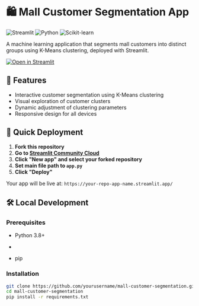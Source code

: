 # 🛍️ Mall Customer Segmentation App

![Streamlit](https://img.shields.io/badge/Streamlit-FF4B4B?style=for-the-badge&logo=Streamlit&logoColor=white)
![Python](https://img.shields.io/badge/Python-3776AB?style=for-the-badge&logo=python&logoColor=white)
![Scikit-learn](https://img.shields.io/badge/scikit--learn-%23F7931E.svg?style=for-the-badge&logo=scikit-learn&logoColor=white)

A machine learning application that segments mall customers into distinct groups using K-Means clustering, deployed with Streamlit.

[![Open in Streamlit](https://static.streamlit.io/badges/streamlit_badge_black_white.svg)](https://your-repo-app-name.streamlit.app/)

## 📌 Features

- Interactive customer segmentation using K-Means clustering
- Visual exploration of customer clusters
- Dynamic adjustment of clustering parameters
- Responsive design for all devices

## 🚀 Quick Deployment

1. **Fork this repository**
2. **Go to [Streamlit Community Cloud](https://share.streamlit.io/)**
3. **Click "New app" and select your forked repository**
4. **Set main file path to `app.py`**
5. **Click "Deploy"**

Your app will be live at: `https://your-repo-app-name.streamlit.app/`

## 🛠️ Local Development

### Prerequisites
- Python 3.8+

- 
- pip

### Installation
```bash
git clone https://github.com/yourusername/mall-customer-segmentation.git
cd mall-customer-segmentation
pip install -r requirements.txt
